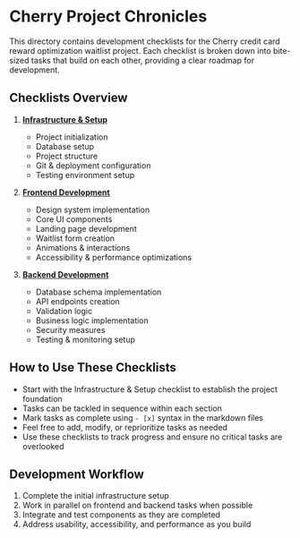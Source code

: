 # Cherry Project Chronicles

This directory contains development checklists for the Cherry credit card reward optimization waitlist project. Each checklist is broken down into bite-sized tasks that build on each other, providing a clear roadmap for development.

## Checklists Overview

1. **[Infrastructure & Setup](./01-infrastructure-setup.md)**
   - Project initialization
   - Database setup
   - Project structure
   - Git & deployment configuration
   - Testing environment setup

2. **[Frontend Development](./02-frontend-development.md)**
   - Design system implementation
   - Core UI components
   - Landing page development
   - Waitlist form creation
   - Animations & interactions
   - Accessibility & performance optimizations

3. **[Backend Development](./03-backend-development.md)**
   - Database schema implementation
   - API endpoints creation
   - Validation logic
   - Business logic implementation
   - Security measures
   - Testing & monitoring setup

## How to Use These Checklists

- Start with the Infrastructure & Setup checklist to establish the project foundation
- Tasks can be tackled in sequence within each section
- Mark tasks as complete using `- [x]` syntax in the markdown files
- Feel free to add, modify, or reprioritize tasks as needed
- Use these checklists to track progress and ensure no critical tasks are overlooked

## Development Workflow

1. Complete the initial infrastructure setup
2. Work in parallel on frontend and backend tasks when possible
3. Integrate and test components as they are completed
4. Address usability, accessibility, and performance as you build